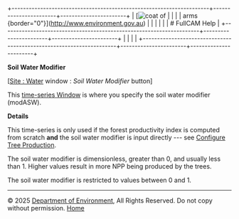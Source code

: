 +---------------------------------------------------------------------+-----------------------+-----------------------+
| [![coat of                                                          |                       | [](index.htm)         |
| arms](imgs/coa_env.png){border="0"}](http://www.environment.gov.au) |                       |                       |
|                                                                     |                       | # FullCAM Help        |
+---------------------------------------------------------------------+-----------------------+-----------------------+
|                                                                     |                       |                       |
+---------------------------------------------------------------------+-----------------------+-----------------------+

**Soil Water Modifier**

\[[Site : Water](12_Site_Water.htm) window : *Soil Water Modifier*
button\]

This [time-series Window](135_time-series%20window.htm) is where you
specify the soil water modifier (modASW).

**Details**

This time-series is only used if the forest productivity index is
computed from scratch **and** the soil water modifier is input directly
--- see [Configure Tree
Production](108_Configure%20Tree%20Production.htm).

The soil water modifier is dimensionless, greater than 0, and usually
less than 1. Higher values result in more NPP being produced by the
trees.

The soil water modifier is restricted to values between 0 and 1.

------------------------------------------------------------------------

© 2025 [Department of
Environment](http://www.environment.gov.au "Department of Environment"),
All Rights Reserved. Do not copy without permission.
[Home](index.htm "help index")
